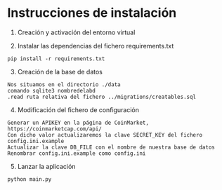 # Instrucciones de instalación

1. Creación y activación del entorno virtual

2. Instalar las dependencias del fichero requirements.txt
```
pip install -r requirements.txt
```

3. Creación de la base de datos
```
Nos situamos en el directorio ./data
comando sqlite3 nombredelabd
.read ruta relativa del fichero ../migrations/creatables.sql
```

4. Modificación del fichero de configuración
```
Generar un APIKEY en la página de CoinMarket, https://coinmarketcap.com/api/
Con dicho valor actualizaremos la clave SECRET_KEY del fichero config.ini.example
Actualizar la clave DB_FILE con el nombre de nuestra base de datos
Renombrar config.ini.example como config.ini
```

5. Lanzar la aplicación
```
python main.py
```